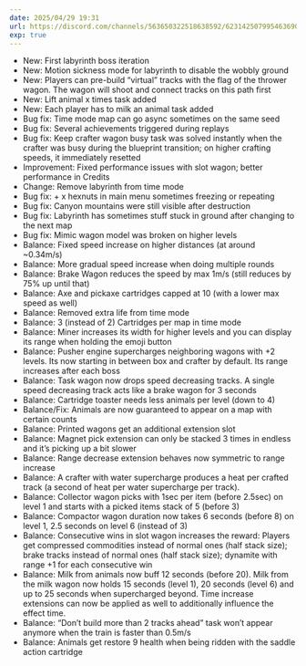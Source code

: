 ```yaml
---
date: 2025/04/29 19:31
url: https://discord.com/channels/563650322518638592/623142507995463690/1366723468749701120
exp: true
---
```

- New: First labyrinth boss iteration
- New: Motion sickness mode for labyrinth to disable the wobbly ground
- New: Players can pre-build “virtual” tracks with the flag of the thrower wagon. The wagon will shoot and connect tracks on this path first
- New: Lift animal x times task added
- New: Each player has to milk an animal task added
- Bug fix: Time mode map can go async sometimes on the same seed
- Bug fix: Several achievements triggered during replays
- Bug fix: Keep crafter wagon busy task was solved instantly when the crafter was busy during the blueprint transition; on higher crafting speeds, it immediately resetted
- Improvement: Fixed performance issues with slot wagon; better performance in Credits
- Change: Remove labyrinth from time mode
- Bug fix: + x hexnuts in main menu sometimes freezing or repeating
- Bug fix: Canyon mountains were still visible after destruction
- Bug fix: Labyrinth has sometimes stuff stuck in ground after changing to the next map
- Bug fix: Mimic wagon model was broken on higher levels
- Balance: Fixed speed increase on higher distances (at around ~0.34m/s)
- Balance: More gradual speed increase when doing multiple rounds
- Balance: Brake Wagon reduces the speed by max 1m/s (still reduces by 75% up until that)
- Balance: Axe and pickaxe cartridges capped at 10 (with a lower max speed as well)
- Balance: Removed extra life from time mode
- Balance: 3 (instead of 2) Cartridges per map in time mode
- Balance: Miner increases its width for higher levels and you can display its range when holding the emoji button
- Balance: Pusher engine supercharges neighboring wagons with +2 levels. Its now starting in between box and crafter by default. Its range increases after each boss
- Balance: Task wagon now drops speed decreasing tracks. A single speed decreasing track acts like a brake wagon for 3 seconds
- Balance: Cartridge toaster needs less animals per level (down to 4)
- Balance/Fix: Animals are now guaranteed to appear on a map with certain counts
- Balance: Printed wagons get an additional extension slot
- Balance: Magnet pick extension can only be stacked 3 times in endless and it’s picking up a bit slower
- Balance: Range decrease extension behaves now symmetric to range increase
- Balance: A crafter with water supercharge produces a heat per crafted track (a second of heat per water supercharge per track).
- Balance: Collector wagon picks with 1sec per item (before 2.5sec) on level 1 and starts with a picked items stack of 5 (before 3)
- Balance: Compactor wagon duration now takes 6 seconds (before 8) on level 1, 2.5 seconds on level 6 (instead of 3)
- Balance: Consecutive wins in slot wagon increases the reward: Players get compressed commodities instead of normal ones (half stack size); brake tracks instead of normal ones (half stack size); dynamite with range +1 for each consecutive win
- Balance: Milk from animals now buff 12 seconds (before 20). Milk from the milk wagon now holds 15 seconds (level 1), 20 seconds (level 6) and up to 25 seconds when supercharged beyond. Time increase extensions can now be applied as well to additionally influence the effect time.
- Balance: “Don’t build more than 2 tracks ahead” task won’t appear anymore when the train is faster than 0.5m/s
- Balance: Animals get restore 9 health when being ridden with the saddle action cartridge